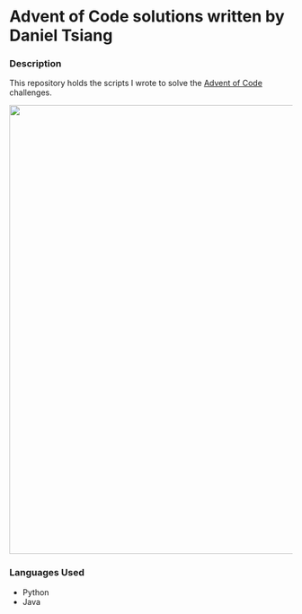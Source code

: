 # Advent of Code solutions written by Daniel Tsiang

### Description
This repository holds the scripts I wrote to solve the [Advent of Code](https://adventofcode.com/ "Advent of Code") challenges.

<p align="center">
  <img width="800" src="https://user-images.githubusercontent.com/89854911/148657274-5839d097-4e6b-4768-8ee0-d751bb165b26.png">
</p>

### Languages Used
* Python
* Java